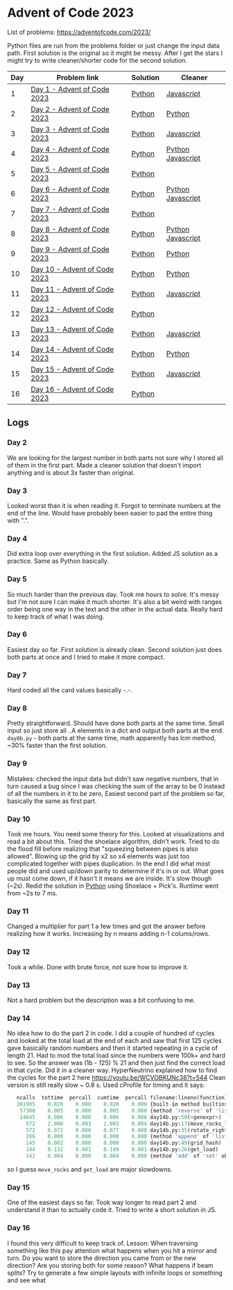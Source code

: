 # Advent of Code 2023
List of problems: https://adventofcode.com/2023/

Python files are run from the problems folder or just change the input data path.
First solution is the original so it might be messy. After I get the stars I might try to write cleaner/shorter code for the second solution. 

| Day | Problem link                                                         | Solution                         | Cleaner                                 |
| --- | -------------------------------------------------------------------- | -------------------------------- | --------------------------------------- |
| 1   | [Day 1 - Advent of Code 2023](https://adventofcode.com/2023/day/1)   | [Python](2023_problems/day1.py)  |  [Javascript](2023_problems/day1.js)    |
| 2   | [Day 2 - Advent of Code 2023](https://adventofcode.com/2023/day/2)   | [Python](2023_problems/day2.py)  | [Python](2023_problems/day2_b.py)       |
| 3   | [Day 3 - Advent of Code 2023](https://adventofcode.com/2023/day/3)   | [Python](2023_problems/day3.py)  | [Javascript](2023_problems/day3.js)     |
| 4   | [Day 4 - Advent of Code 2023](https://adventofcode.com/2023/day/4)   | [Python](2023_problems/day4.py)  | [Python](2023_problems/day4b.py) [Javascript](2023_problems/day4.js) |
| 5   | [Day 5 - Advent of Code 2023](https://adventofcode.com/2023/day/5)   | [Python](2023_problems/day5.py)  |                                         |
| 6   | [Day 6 - Advent of Code 2023](https://adventofcode.com/2023/day/6)   | [Python](2023_problems/day6.py)  | [Python](2023_problems/day6b.py) [Javascript](2023_problems/day6.js)|
| 7   | [Day 7 - Advent of Code 2023](https://adventofcode.com/2023/day/7)   | [Python](2023_problems/day7.py)  |                                         |
| 8   | [Day 8 - Advent of Code 2023](https://adventofcode.com/2023/day/8)   | [Python](2023_problems/day8.py)  | [Python](2023_problems/day8b.py) [Javascript](2023_problems/day8.js) |
| 9   | [Day 9 - Advent of Code 2023](https://adventofcode.com/2023/day/9)   | [Python](2023_problems/day9.py)  | [Python](2023_problems/day9b.py)        |
| 10  | [Day 10 - Advent of Code 2023](https://adventofcode.com/2023/day/10)   | [Python](2023_problems/day10.py)  | [Python](2023_problems/day10b.py)    |
| 11  | [Day 11 - Advent of Code 2023](https://adventofcode.com/2023/day/11)   | [Python](2023_problems/day11.py)  | [Javascript](2023_problems/day11.js) |
| 12  | [Day 12 - Advent of Code 2023](https://adventofcode.com/2023/day/12)   | [Python](2023_problems/day12.py)  |                                      |
| 13  | [Day 13 - Advent of Code 2023](https://adventofcode.com/2023/day/13)   | [Python](2023_problems/day13.py)  | [Javascript](2023_problems/day13.js) |
| 14  | [Day 14 - Advent of Code 2023](https://adventofcode.com/2023/day/14)   | [Python](2023_problems/day14.py)  | [Python](2023_problems/day14b.py)    |
| 15  | [Day 15 - Advent of Code 2023](https://adventofcode.com/2023/day/15)   | [Python](2023_problems/day15.py)  | [Javascript](2023_problems/day13.js) |
| 16  | [Day 16 - Advent of Code 2023](https://adventofcode.com/2023/day/16)   | [Python](2023_problems/day16.py)  |                                      |

## Logs
### Day 2
We are looking for the largest number in both parts not sure why I stored all of them in the first part.
Made a cleaner solution that doesn't import anything and is about 3x faster than original.

### Day 3
Looked worst than it is when reading it. Forgot to terminate numbers at the end of the line. 
Would have probably been easier to pad the entire thing with ".".

### Day 4
Did extra loop over everything in the first solution. Added JS solution as a practice. Same as Python basically.

### Day 5
So much harder than the previous day. Took me hours to solve. It's messy but I'm not sure I can make it much shorter.
It's also a bit weird with ranges order being one way in the text and the other in the actual data. Really hard to keep track of what I was doing.

### Day 6
Easiest day so far. First solution is already clean. Second solution just does both parts at once and I tried to make it more compact.

### Day 7
Hard coded all the card values basically -.-.

### Day 8
Pretty straightforward. Should have done both parts at the same time. Small input so just store all ..A elements in a dict and output both parts at the end.
`day8b.py` - both parts at the same time, math apparently has lcm method, ~30% faster than the first solution.

### Day 9
Mistakes: checked the input data but didn't saw negative numbers, that in turn caused a bug since I was checking the sum of the array to be 0 instead of all the numbers in it to be zero, 
Easiest second part of the problem so far, basically the same as first part.

### Day 10
Took me hours. You need some theory for this. Looked at visualizations and read a bit about this. Tried the shoelace algorithm, didn't work. Tried to do the flood fill before realizing that "squeezing between pipes is also allowed". Blowing up the grid by x2 so x4 elements was just too complicated together with pipes duplication. In the end I did what most people did and used up/down parity to determine if it's in or out. What goes up must come down, if it hasn't it means we are inside. It's slow though (~2s).
Redid the solution in [Python](2023_problems/day10b.py) using Shoelace + Pick's. Runtime went from ~2s to 7 ms.

### Day 11
Changed a multiplier for part 1 a few times and got the answer before realizing how it works. Increasing by n means adding n-1 colums/rows.

### Day 12
Took a while. Done with brute force, not sure how to improve it.

### Day 13
Not a hard problem but the description was a bit confusing to me.

### Day 14
No idea how to do the part 2 in code. I did a couple of hundred of cycles and looked at the total load at the end of each and saw that first 125 cycles gave basically random numbers and then it started repeating in a cycle of length 21. Had to mod the total load since the numbers were 100k+ and hard to see. So the answer was (1b - 125) % 21 and then just find the correct load in that cycle.
Did it in a cleaner way. HyperNeutrino explained how to find the cycles for the part 2 here https://youtu.be/WCVOBKUNc38?t=544
Clean version is still really slow ~ 0.8 s.
Used cProfile for timing and it says:
```python
   ncalls  tottime  percall  cumtime  percall filename:lineno(function)
   361905    0.020    0.000    0.020    0.000 {built-in method builtins.len}
    57300    0.005    0.000    0.005    0.000 {method 'reverse' of 'list' objects}
    14645    0.006    0.000    0.006    0.000 day14b.py:50(<genexpr>)
      572    2.000    0.003    2.003    0.004 day14b.py:17(move_rocks_left)
      572    0.072    0.000    0.077    0.000 day14b.py:35(rotate_right)
      286    0.000    0.000    0.000    0.000 {method 'append' of 'list' objects}
      145    0.002    0.000    0.008    0.000 day14b.py:49(grid_hash)
      144    0.132    0.001    0.149    0.001 day14b.py:26(get_load)
      142    0.004    0.000    0.004    0.000 {method 'add' of 'set' objects}
```
so I guess `move_rocks` and `get_load` are major slowdowns.

### Day 15
One of the easiest days so far. Took way longer to read part 2 and understand it than to actually code it.
Tried to write a short solution in JS.

### Day 16
I found this very difficult to keep track of.
Lesson: When traversing something like this pay attention what happens when you hit a mirror and turn. Do you want to store the direction you came from or the new direction?
Are you storing both for some reason? What happens if beam splits? Try to generate a few simple layouts with infinite loops or something and see what

